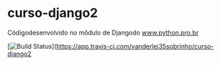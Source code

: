 # curso-django2
Códigodesenvolvido no môdulo de Djangodo www.python.pro.br

[![Build Status](https://app.travis-ci.com/vanderlei35sobrinho/curso-django2.svg?branch=main)](https://app.travis-ci.com/vanderlei35sobrinho/curso-django2

